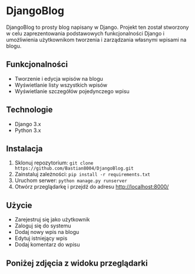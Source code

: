 <h1>DjangoBlog</h1>

<p>DjangoBlog to prosty blog napisany w Django. Projekt ten został stworzony w celu zaprezentowania podstawowych funkcjonalności Django i umożliwienia użytkownikom tworzenia i zarządzania własnymi wpisami na blogu.</p>

<h2>Funkcjonalności</h2>
<ul>
    <li>Tworzenie i edycja wpisów na blogu</li>
    <li>Wyświetlanie listy wszystkich wpisów</li>
    <li>Wyświetlanie szczegółów pojedynczego wpisu</li>
</ul>

<h2>Technologie</h2>
<ul>
    <li>Django 3.x</li>
    <li>Python 3.x</li>
</ul>

<h2>Instalacja</h2>
<ol>
    <li>Sklonuj repozytorium: <code>git clone https://github.com/Bastian8004/DjangoBlog.git</code></li>
    <li>Zainstaluj zależności: <code>pip install -r requirements.txt</code></li>
    <li>Uruchom serwer: <code>python manage.py runserver</code></li>
    <li>Otwórz przeglądarkę i przejdź do adresu <a href="http://localhost:8000/">http://localhost:8000/</a></li>
</ol>

<h2>Użycie</h2>
<ul>
    <li>Zarejestruj się jako użytkownik</li>
    <li>Zaloguj się do systemu</li>
    <li>Dodaj nowy wpis na blogu</li>
    <li>Edytuj istniejący wpis</li>
    <li>Dodaj komentarz do wpisu</li>
</ul>

<h2>Poniżej zdjęcia z widoku przeglądarki</h2>
